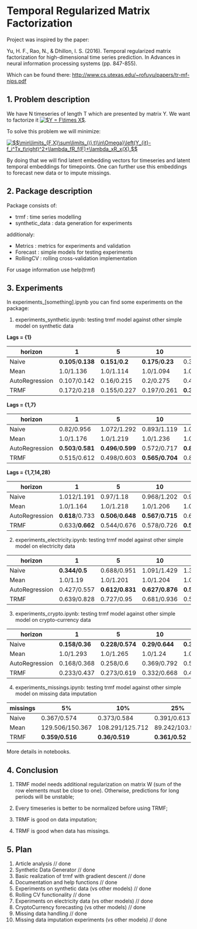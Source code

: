 # Temporal Regularized Matrix Factorization

Project was inspired by the paper:

Yu, H. F., Rao, N., & Dhillon, I. S. (2016). Temporal regularized matrix factorization for high-dimensional time series prediction. In Advances in neural information processing systems (pp. 847-855).

Which can be found there: http://www.cs.utexas.edu/~rofuyu/papers/tr-mf-nips.pdf


## 1. Problem description

We have N timeseries of length T which are presented by matrix Y. We want to factorize it <a href="https://www.codecogs.com/eqnedit.php?latex=$Y&space;=&space;F\times&space;X$" target="_blank"><img src="https://latex.codecogs.com/gif.latex?$Y&space;=&space;F\times&space;X$" title="$Y = F\times X$" /></a>.

To solve this problem we will minimize:

<a href="https://www.codecogs.com/eqnedit.php?latex=$$\min\limits_{F,X}\sum\limits_{(i,t)\in\Omega}\left(Y_{it}-f_i^Tx_t\right)^2&plus;\lambda_fR_f(F)&plus;\lambda_xR_x(X).$$" target="_blank"><img src="https://latex.codecogs.com/gif.latex?$$\min\limits_{F,X}\sum\limits_{(i,t)\in\Omega}\left(Y_{it}-f_i^Tx_t\right)^2&plus;\lambda_fR_f(F)&plus;\lambda_xR_x(X).$$" title="$$\min\limits_{F,X}\sum\limits_{(i,t)\in\Omega}\left(Y_{it}-f_i^Tx_t\right)^2+\lambda_fR_f(F)+\lambda_xR_x(X).$$" /></a>

By doing that we will find latent embedding vectors for timeseries and latent temporal embeddings for timepoints.
One can further use this embeddings to forecast new data or to impute missings.

## 2. Package description
Package consists of:
- trmf : time series modelling
- synthetic_data : data generation for experiments

additionaly:
- Metrics : metrics for experiments and validation
- Forecast : simple models for testing experiments
- RollingCV : rolling cross-validation implementation

For usage information use help(trmf)

## 3. Experiments

In experiments_[something].ipynb you can find some experiments on the package:

1) experiments_synthetic.ipynb: testing trmf model against other simple model on synthetic data

**Lags = {1}**

|horizon| 1 | 5 | 10 | 20 |
|------|------|------|------|------|
| Naive | **0.105**/**0.138** | **0.151**/**0.2** | **0.175**/**0.23** | 0.38/**0.477** |
| Mean | 1.0/1.136 | 1.0/1.114 | 1.0/1.094 | 1.0/1.079 |
| AutoRegression | 0.107/0.142 | 0.16/0.215 | 0.2/0.275 | 0.42/0.536 |
| TRMF | 0.172/0.218 | 0.155/0.227 | 0.197/0.261 | **0.368**/0.48 |

**Lags = {1,7}**

|horizon| 1 | 5 | 10 | 20 |
|------|------|------|------|------|
| Naive | 0.82/0.956 | 1.072/1.292 | 0.893/1.119 | 1.051/1.303 |
| Mean | 1.0/1.176 | 1.0/1.219 | 1.0/1.236 | 1.0/1.259 |
| AutoRegression | **0.503**/**0.581** | **0.496**/**0.599** | 0.572/0.717 | **0.86/1.107** |
| TRMF | 0.515/0.612 | 0.498/0.603 | **0.565/0.704** | 0.87/1.117 |

**Lags = {1,7,14,28}**

|horizon| 1 | 5 | 10 | 20 |
|------|------|------|------|------|
| Naive | 1.012/1.191 | 0.97/1.18 | 0.968/1.202 | 0.917/1.162 |
| Mean | 1.0/1.164 | 1.0/1.218 | 1.0/1.206 | 1.0/1.197 |
| AutoRegression | **0.618**/0.733 | **0.506**/**0.648** | **0.567**/**0.715** | 0.619/0.755 |
| TRMF | 0.633/**0.662** | 0.544/0.676 | 0.578/0.726 | **0.582**/**0.72** |

2) experiments_electricity.ipynb: testing trmf model against other simple model on electricity data

| horizon | 1 | 5 | 10 | 20 |
|------|------|------|------|------|
| Naive | **0.344/0.5** | 0.688/0.951 | 1.091/1.429 | 1.363/1.73 |
| Mean | 1.0/1.19 | 1.0/1.201 | 1.0/1.204 | 1.0/1.188 |
| AutoRegression | 0.427/0.557 | **0.612/0.831** | **0.627/0.876** | **0.58**/0.802 |
| TRMF | 0.639/0.828 | 0.727/0.95 | 0.681/0.936 | 0.584/**0.799** |


3) experiments_crypto.ipynb: testing trmf model against other simple model on crypto-currency data

| horizon | 1 | 5 | 10 | 20 |
|------|------|------|------|------|
| Naive | **0.158/0.36** | **0.228/0.574** | **0.29/0.644** | **0.347/0.842** |
| Mean | 1.0/1.293 | 1.0/1.265 | 1.0/1.24 | 1.0/1.322 |
| AutoRegression | 0.168/0.368 | 0.258/0.6 | 0.369/0.792 | 0.528/1.309 |
| TRMF | 0.233/0.437 | 0.273/0.619 | 0.332/0.668 | 0.429/0.957 |


4) experiments_missings.ipynb: testing trmf model against other simple model on missing data imputation

| missings | 5% | 10% | 25% |
|----------|----|-----|-----|
| Naive | 0.367/0.574 | 0.373/0.584 | 0.391/0.613 |
| Mean | 129.506/150.367 | 108.291/125.712 | 89.242/103.586 |
| TRMF | **0.359/0.516** | **0.36/0.519** | **0.361/0.52** |

More details in notebooks.

## 4. Conclusion

1) TRMF model needs additional regularization on matrix W (sum of the row elements must be close to one). Otherwise, predictions for long periods will be unstable;

2) Every timeseries is better to be normalized before using TRMF;

3) TRMF is good on data imputation;

4) TRMF is good when data has missings.

## 5. Plan

1) Article analysis // done
2) Synthetic Data Generator // done
3) Basic realization of trmf with gradient descent // done
4) Documentation and help functions // done
5) Experiments on synthetic data (vs other models) // done
6) Rolling CV functionality // done
7) Experiments on electricity data (vs other models) // done
8) CryptoCurrency forecasting (vs other models) // done
9) Missing data handling // done
10) Missing data imputation experiments (vs other models) // done

